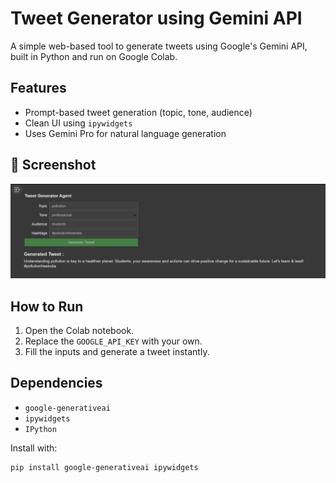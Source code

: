 # Tweet Generator using Gemini API

A simple web-based tool to generate tweets using Google's Gemini API, built in Python and run on Google Colab.

## Features

- Prompt-based tweet generation (topic, tone, audience)
- Clean UI using `ipywidgets`
- Uses Gemini Pro for natural language generation

## 📸 Screenshot

![Tweet Generator UI](https://github.com/Adityasingh2oo4/tweet-generator/blob/main/tweet.png?raw=true)


## How to Run

1. Open the Colab notebook.
2. Replace the `GOOGLE_API_KEY` with your own.
3. Fill the inputs and generate a tweet instantly.

## Dependencies

- `google-generativeai`
- `ipywidgets`
- `IPython`

Install with:
```bash
pip install google-generativeai ipywidgets
